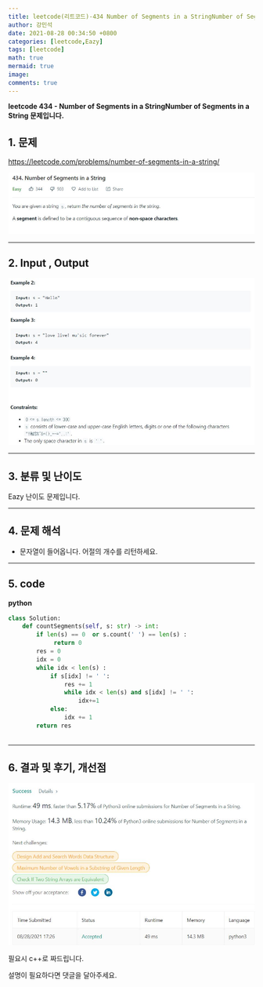 ```yaml
---
title: leetcode(리트코드)-434 Number of Segments in a StringNumber of Segments in a String(PYTHON)
author: 강민석
date: 2021-08-28 00:34:50 +0800
categories: [leetcode,Eazy]
tags: [leetcode]
math: true
mermaid: true
image: 
comments: true
---
```


**leetcode 434 - Number of Segments in a StringNumber of Segments in a String  문제입니다.**

## 1. 문제
<https://leetcode.com/problems/number-of-segments-in-a-string/> 

![](/assets/img/sample/leetcode/434/Problem.JPG)

-----  

## 2. Input , Output

![](/assets/img/sample/leetcode/434/input.JPG)  


-----  

## 3. 분류 및 난이도

Eazy 난이도 문제입니다.  


-----  

## 4. 문제 해석

- 문자열이 들어옵니다. 어절의 개수를 리턴하세요.





-----  

## 5. code  



**python**

```python
class Solution:
    def countSegments(self, s: str) -> int:
        if len(s) == 0  or s.count(' ') == len(s) :
             return 0
        res = 0 
        idx = 0 
        while idx < len(s) : 
            if s[idx] != ' ': 
                res += 1
                while idx < len(s) and s[idx] != ' ':
                    idx+=1
            else: 
                idx += 1
        return res
        
```


-----

## 6. 결과 및 후기, 개선점



![](/assets/img/sample/leetcode/434/result.JPG)  



필요시 c++로 짜드립니다.

설명이 필요하다면 댓글을 달아주세요.


